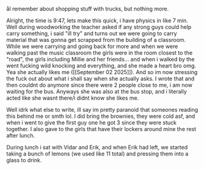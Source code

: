 åI remember about shopping stuff with trucks, but nothing more.

Alright, the time is 9:47, lets make this quick, i have physics in like 7 min.
Well during woodworking the teacher asked if any strong guys could help carry something, i said "ill try" and turns out we were going to carry material that was gonna get scrapped from the building of a classroom. While we were carrying and going back for more and when we were walking past the music classroom the girls were in the room closest to the "road", the girls including Millie and her friends... and when i walked by the went fucking wild knocking and everything, and she made a heart bro omg. Yea she actually likes me ([[September 02 2025]]). And so im now stressing the fuck out about what i shall say when she actually asks.
I wrote that and then couldnt do anymore since there were 2 people close to me, i am now waiting for the bus. Anyways she was also at the bus stop, and i literally acted like she wasnt there/i didnt know she likes me.

Well idrk what else to write, ill say im pretty paranoid that someones reading this behind me or smth lol.
I did bring the brownies, they were cold asf, and when i went to give the first guy one he got 3 since they were stuck together. I also gave to the girls that have their lockers around mine the rest after lunch.

During lunch i sat with Vidar and Erik, and when Erik had left, we started taking a bunch of lemons (we used like 11 total) and pressing them into a glass to drink. 